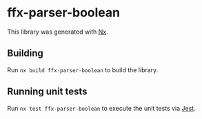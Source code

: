 # ffx-parser-boolean

This library was generated with [Nx](https://nx.dev).

## Building

Run `nx build ffx-parser-boolean` to build the library.

## Running unit tests

Run `nx test ffx-parser-boolean` to execute the unit tests via [Jest](https://jestjs.io).
